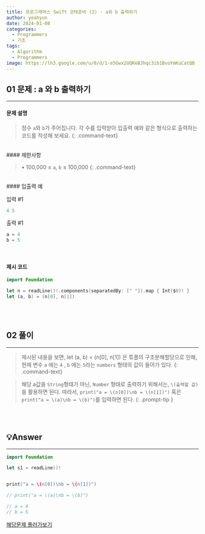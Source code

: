 ```yaml
---
title: 프로그래머스 Swift 코테준비 (2) - a와 b 출력하기
author: yeahyun
date: 2024-01-08
categories:
  - Programmers
  - 기초
tags:
  - Algorithm
  - Programmers
image: https://lh3.google.com/u/0/d/1-e5Gwx2UQReBJhqc3ib1BvoYmKuCatQB
---
```

## 01 문제 : a 와 b 출력하기

---
#### 문제 설명

> 정수 `a`와 `b`가 주어집니다. 각 수를 입력받아 입출력 예와 같은 형식으로 출력하는 코드를 작성해 보세요.
{: .command-text}

<br>
#### 제한사항

> • 100,000 ≤ `a`, `b` ≤ 100,000
{: .command-text}
  
<br>
#### 입출력 예

입력 #1
```swift
4 5
```

출력 #1
```swift
a = 4
b = 5
```

<br>

#### 제시 코드

```swift
import Foundation

let n = readLine()!.components(separatedBy: [" "]).map { Int($0)! }
let (a, b) = (n[0], n[1])
```

<br>
<br>



## 02 풀이
---

>제시된 내용을 보면,
>let (a, b) = (n[0], n[1]) 은 튜플의 구조분해할당으로 인해, 
현재 변수 `a` 에는 `4` , `b` 에는 `5`라는 `numbers` 형태의 값이 들어가 있다.
{: .command-text}


>해당 a값을 `String`형태가 아닌, `Number` 형태로 출력하기 위해서는,  `\(출력할 값)` 을 활용하면 된다.
>따라서, `print("a = \(n[0])\nb = \(n[1])")` 혹은 `print("a = \(a)\nb = \(b)")`를 입력하면 된다.
{: .prompt-tip }



<br>
<br>

## 💡Answer
---

```swift
import Foundation

let s1 = readLine()!


print("a = \(n[0])\nb = \(n[1])")

// print("a = \(a)\nb = \(b)")

// a = 4
// b = 5
```


[해당문제 풀러가보기](https://school.programmers.co.kr/learn/courses/30/lessons/181951)